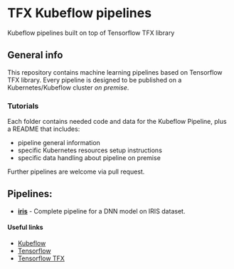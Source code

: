 # TFX Kubeflow pipelines
Kubeflow pipelines built on top of Tensorflow TFX library

## General info
This repository contains machine learning pipelines based on Tensorflow TFX library.
Every pipeline is designed to be published on a Kubernetes/Kubeflow cluster *on premise*.

### Tutorials
Each folder contains needed code and data for the Kubeflow Pipeline, plus a README that includes:

* pipeline general information
* specific Kubernetes resources setup instructions
* specific data handling about pipeline on premise

Further pipelines are welcome via pull request.

## Pipelines:
* **[iris](iris)** - Complete pipeline for a DNN model on IRIS dataset.

#### Useful links
* [Kubeflow](https://www.kubeflow.org/)
* [Tensorflow](https://www.tensorflow.org/)
* [Tensorflow TFX](https://www.tensorflow.org/tfx)
